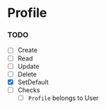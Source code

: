 # Profile

### TODO
- [ ] Create
- [ ] Read
- [ ] Update
- [ ] Delete
- [x] SetDefault
- [ ] Checks
    - [ ] `Profile`     belongs to User
